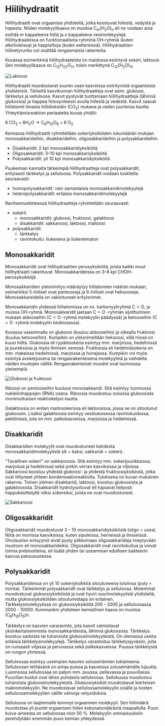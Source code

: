 # Hiilihydraatit

Hiilihydraatit ovat orgaanisia yhdisteitä, jotka koostuvat hiilestä, vedystä ja hapesta. Niiden molekyylikaava on muotoa $\text{C}_m (\text{H}_2 \text{O})_n$ eli ne voidaan aina esittää $m$ kappaleena hiiliä ja $n$ kappaleena vesimolekyylejä. Hiilihydraateissa on funktionaalisina ryhminä $\text{OH}$-ryhmiä (kuten alkoholeissa) ja happisiltoja (kuten eettereissä). Hiilihydraattien hiilivetyrunko voi sisältää rengasmaisia rakenteita.

Kuvassa esimerkkinä hiilihydraateista on maidossa esiintyvä sokeri, laktoosi. Sen molekyylikaava on $\text{C}_{12} \text{H}_{22} \text{O}_{11}$, toisin merkittynä $\text{C}_{12} (\text{H}_2 \text{O})_{11}$.

![Laktoosi](laktoosi.png "Laktoosi")

Hiilihydraatit muodostavat suuren osan kasveissa esiintyvistä orgaanisista yhdisteistä. Tärkeitä kasvikunnan hiilihydraatteja ovat esim. glukoosi, tärkkelys ja selluloosa. Kasvit pystyvät tuottamaan hiilihydraatteja (lähinnä glukoosia) ja happea fotosynteesin avulla hiilestä ja vedestä. Kasvit saavat hiiliatomit ilmasta hiilidioksidin ($\text{CO}_2$) mukana ja veden juuriensa kautta. Yhteyttämisreaktion periaatetta kuvaa yhtälö:

$6~\text{CO}_2+6 \text{H}_2\text{O} \rightarrow \text{C}_6 \text{H}_{12} \text{O}_6+6~\text{O}_2$

Kemiassa hiilihydraatit ryhmitellään sokeriyksiköiden lukumäärän mukaan monosakkarideihin, disakkarideihin, oligosakkarideihin ja polysakkarideihin.
- Disakkaridit: 2 kpl monosakkaridiyksiköitä
- Oligosakkaridit: 3–10 kpl monosakkariyksiköitä
- Polysakkaridit: yli 10 kpl monosakkaridiyksiköitä

Puukemian kannalta tärkeimpiä hiilihydraatteja ovat polysakkaridit, erityisesti tärkkelys ja selluloosa. Polysakkaridit voidaan luokitella seuraavasti:
- homopolysakkaridit: vain samanlaisia monosakkaridimolekyylejä
- heteropolysakkaridit: erilaisia monosakkaridimolekyylejä
 
Ravitsemustieteessä hiilihydraatteja ryhmitellään seuraavasti:
- sokerit
    - monosakkaridit: glukoosi, fruktoosi, galaktoosi
    - disakkaridit: sakkaroosi, laktoosi, maltoosi
- polysakkaridit
    - tärkkelys
    - ravintokuitu: liukeneva ja liukenematon
       
## Monosakkaridit

Monosakkaridit ovat hiilihydraattien perusyksiköitä, joista kaikki muut hiilihydraatit rakentuvat. Monosakkarideissa on 3–8 kpl $\text{CHOH}$-perusyksikköjä. 

Monosakkaridien yleisnimitys määräytyy hiiliatomien määrän mukaan, esimerkiksi 5-hiiliset ovat pentooseja ja 6-hiiliset ovat heksooseja. Monosakkareidella on vakiintuneet erityisnimet.

Monosakkaridin yhdessä hiiliatomissa on ns. karbonyyliryhmä $\text{C}=\text{O}$, ja muissa $\text{OH}$-ryhmä. Monosakkaridit jaetaan $\text{C}=\text{O}$ -ryhmän sijoittumisen mukaan aldooseihin ($\text{C}=\text{O}$ -ryhmä molekyylin päädyssä) ja ketooseihin ($\text{C}=\text{O}$ -ryhmä molekyylin keskiosassa).

Kuvassa vasemmalla on glukoosi (kuuluu aldooseihin) ja oikealla fruktoosi (kuuluu ketooseihin). Kumpikin on yleisnimeltään heksoosi, sillä niissä on kuusi hiiltä. Glukoosia eli rypälesokeria esiintyy mm. marjoissa, hedelmissä ja juureksissa ja myös ihmisen veressä. Fruktoosia eli hedelmäsokeria on mm. makeissa hedelmissä, marjoissa ja hunajassa. Kumpikin voi myös esiintyä avoketjuisena tai rengasrakenteisena molekyylinä ja vaihdella näiden muotojen välillä. Rengasrakenteiset muodot ovat luonnossa yleisempiä. 

![Glukoosi ja fruktoosi](glukoosi_fruktoosi.png "Glukoosi ja fruktoosi")

Riboosi on pentooseihin kuuluva monosakkaridi. Sitä esiintyy luonnossa nukleiinihappojen (RNA) osana. Riboosia muodostuu soluissa glukoosista monimutkaisen reaktioketjun kautta. 

Galaktoosia on eniten maitosokerissa eli laktoosissa, jossa se on sitoutunut glukoosiin. Lisäksi galaktoosia esiintyy vesiliukoisessa ravintokuidussa, pektiinissä, jota on mm. palkokasveissa, marjoissa ja hedelmissä. 
 
## Disakkaridit

Disakkaridien molekyylit ovat muodostuneet kahdesta monosakkaridimolekyylistä (di = kaksi; sakkaridi = sokeri). 

"Tavallinen sokeri" on sakkaroosia. Sitä esiintyy mm. sokerijuurikkaissa, marjoissa ja hedelmissä sekä jonkin verran kasviksissa ja viljoissa. Sakkaroosi koostuu yhdestä glukoosi- ja yhdestä fruktoosiyksiköstä, jotka ovat liittyneet yhteen kondensaatioreaktiolla. Tuloksena on kuvan mukainen rakenne. Toinen yleinen disakkaridi, laktoosi, koostuu glukoosista ja galaktoosista. Disakkaridit hydrolysoituvat eli hajoavat helposti happokäsittelyllä niiksi sokereiksi, joista ne ovat muodostuneet.

![Sakkaroosi](sakkaroosi.png "Sakkaroosi")
  
## Oligosakkaridit

Oligosakkaridit muodostuvat 3 – 10 monosakkaridiyksiköstä (oligo = usea). Niitä on monissa kasviksissa, kuten sipuleissa, herneissä ja linsseissä. Ohutsuolen entsyymit eivät pysty pilkkomaan oligosakkarideja imeytyvään muotoon eli monosakkarideiksi. Oligosakkaridit ovat ravintokuitua ja voivat toimia prebiootteina, eli lisätä yhden tai useamman edullisen bakteerin kasvua paksusuolessa. 

## Polysakkaridit

Polysakkarideissa on yli 10 sokeriyksikköä sitoutuneena toisiinsa (poly = monta). Tärkeimmät polysakkaridit ovat tärkkelys ja selluloosa. Molemmat muodostuvat glukoosiyksiköistä ja ovat hyvin suurimolekyylisiä yhdisteitä, mutta glukoosiyksiköiden sitoutumistapa on erilainen. 
Tärkkelysmolekyylissä on glukoosiyksiköitä 200 - 2000 ja selluloosassa 2000 - 10000. Kummankin yhdisteen kemiallinen kaava on muotoa $(\text{C}_6 \text{H}_{10} \text{O}_5)n$.

Tärkkelys on kasvien vararavinto, jota kasvit valmistavat yksinkertaisemmista monosakkarideista, lähinnä glukoosista. Tärkkelys koostuu sadoista tai tuhansista glukoosimolekyyleistä. On olemassa useita erilaisia tärkkelysmolekyylejä. Tärkkelys varastoituu tärkkelysjyväsiin, joita on runsaasti viljassa ja perunassa sekä palkokasveissa. Puussa tärkkelystä on rungon ytimessä.

Selluloosaa esiintyy useimpien kasvien soluseinämien tukiaineena. Selluloosan tehtävänä on antaa puissa ja kasveissa soluseinämälle lujuutta. Luonnossa selluloosaa on paljon mm. puussa, pellavassa ja puuvillassa. Puuvillan kuidut ovat lähes puhdasta selluloosaa. Sellokuusa muodostuu tuhansista glukoosimolekyyleistä. Glukoosiyksiköt muodostavat kierteisen makromolekyylin. Ne muodostavat selluloosamolekyylin sisälle ja toisten selluloosamolekyylien välille vahvoja vetysidoksia.

Selluloosa on laajimmalle levinnyt orgaaninen molekyyli. Sen hiilimäärä muodostaa yli puolet orgaanisen hiilen kokonaismäärästä maapallolla. Puun kuiva-aineesta on selluloosaa noin 50 %. Molekyylin ominaisuuksiin perehdytään enemmän puun kemian yhteydessä.
